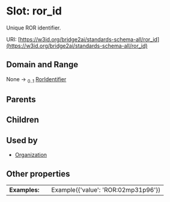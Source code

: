 
# Slot: ror_id

Unique ROR identifier.

URI: [https://w3id.org/bridge2ai/standards-schema-all/ror_id](https://w3id.org/bridge2ai/standards-schema-all/ror_id)


## Domain and Range

None &#8594;  <sub>0..1</sub> [RorIdentifier](types/RorIdentifier.md)

## Parents


## Children


## Used by

 * [Organization](Organization.md)

## Other properties

|  |  |  |
| --- | --- | --- |
| **Examples:** | | Example({'value': 'ROR:02mp31p96'}) |